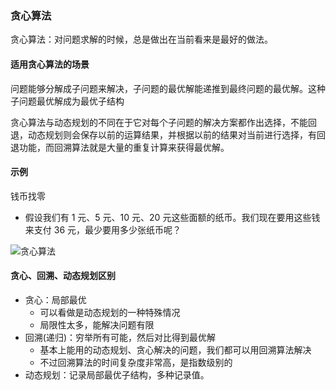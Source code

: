 ### 贪心算法

贪心算法：对问题求解的时候，总是做出在当前看来是最好的做法。

#### 适用贪心算法的场景

问题能够分解成子问题来解决，子问题的最优解能递推到最终问题的最优解。这种子问题最优解成为最优子结构

贪心算法与动态规划的不同在于它对每个子问题的解决方案都作出选择，不能回退，动态规划则会保存以前的运算结果，并根据以前的结果对当前进行选择，有回退功能，而回溯算法就是大量的重复计算来获得最优解。

#### 示例

钱币找零

- 假设我们有 1 元、5 元、10 元、20 元这些面额的纸币。我们现在要用这些钱来支付 36 元，最少要用多少张纸币呢？

<img :src="$withBase('/greedy.png')" alt="贪心算法" />

#### 贪心、回溯、动态规划区别

- 贪心：局部最优
  - 可以看做是动态规划的一种特殊情况
  - 局限性太多，能解决问题有限
- 回溯(递归)：穷举所有可能，然后对比得到最优解
  - 基本上能用的动态规划、贪心解决的问题，我们都可以用回溯算法解决
  - 不过回溯算法的时间复杂度非常高，是指数级别的
- 动态规划：记录局部最优子结构，多种记录值。

